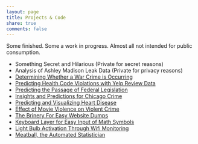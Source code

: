 ```yaml
---
layout: page
title: Projects & Code
share: true
comments: false
---
```


Some finished. Some a work in progress. Almost all not intended for public consumption.

* Something Secret and Hilarious (Private for secret reasons)
* Analysis of Ashley Madison Leak Data (Private for privacy reasons)
* [Determining Whether a War Crime is Occurring](https://github.com/potatochip/war_crime_prediction)
* [Predicting Health Code Violations with Yelp Review Data](https://github.com/potatochip/kojak)
* [Predicting the Passage of Federal Legislation](https://github.com/potatochip/text_processing)
* [Insights and Predictions for Chicago Crime](https://github.com/potatochip/chicago_crime_stats)
* [Predicting and Visualizing Heart Disease](https://github.com/potatochip/heart_disease_prediction)
* [Effect of Movie Violence on Violent Crime](https://github.com/potatochip/movie_data_scraping)
* [The Brinery For Easy Website Dumps](https://github.com/potatochip/Brinery)
* [Keyboard Layer for Easy Input of Math Symbols](https://github.com/potatochip/karabiner_keyboard_math_layer)
* [Light Bulb Activation Through Wifi Monitoring](https://github.com/potatochip/hue_control)
* [Meatball, the Automated Statistician](https://github.com/potatochip/meatball_stats)
